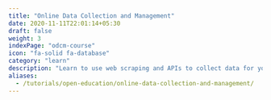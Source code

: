 ```yaml
---
title: "Online Data Collection and Management"
date: 2020-11-11T22:01:14+05:30
draft: false
weight: 3
indexPage: "odcm-course"
icon: "fa-solid fa-database"
category: "learn"
description: "Learn to use web scraping and APIs to collect data for your empirical research project."
aliases:
  - /tutorials/open-education/online-data-collection-and-management/
---
```

